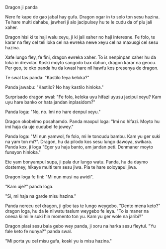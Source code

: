 Dragon ji panda

Nere fe kape de gao jabal hay gufa.
Dragon ogar in to solo ton sesu hazina.
Te hare multi dahabu, jawheri ji alo jacipulxey hu te le cudu da of plu jali xaher.

Dragon hisi ki te haji walu xeyu, ji ki jali xaher no haji interesne.
Fe folo, te karar na fley cel teli loka cel na ewreka newe xeyu cel na maxusgi cel sesu hazina.

Xafe lungo fley, fe fini, dragon ewreka xaher.
To is nenpinpan xaher hu da loka in drevolar.
Koski moyto sangodo bax dahun, dragon karar na geocu.
Per geo, te oko panda hu da kwasi hare nil hawfu kos presenya de dragon.

Te swal tas panda: "Kastilo feya keloka?"

Panda jawabu: "Kastilo? No hay kastilo hinloka."

Surprisado dragon swal: "Fe folo, keloka uyu hifazi uyusu jacipul xeyu? Kam uyu hare banko or hata jandan inplasidom?"

Panda loga: "No, no. Imi no hare denpul xeyu."

Dragon okobelmo posahamdo.
Panda maxpul loga: "Imi no hifazi. Moyto hu imi haja da uje cudubel fe jowey."

Panda loga: "Mi nun yamwol, fe folo, mi le toncudu bambu. Kam yu ger suki na yam ton mi?".
Dragon, hu da pilodo kos sesu lungo dawoya, swikara.
Panda kox, ji loga "Eger yu haja banto, am jandan peti. Denmaner moyto funsyon hinloka."

Ete yam bonyampul supa, ji pala dur lungo watu.
Panda, hu da daymo dostemey, hikaye multi tem sesu jiwa.
Pia te hare soloyapul jiwa.

Dragon loga fe fini: "Mi nun musi na awidi".

"Kam uje?" panda loga.

"Si, mi haja na garde misu hazina."

Panda nerecu cel dragon, ji gibe tas te lungo weygebo.
"Dento mena keto?" dragon loga, hu da le nilwatu taslum weygebo fe leya.
"To is maner na onexa ki mi le suki hin momento ton yu. Kam yu ger wole na jaribi?"

Dragon plasi sesu bala gebo wey panda, ji xoru na harka sesu fleytul.
"Yu fale keto fe nunya?" panda swal.

"Mi porta yu cel misu gufa, koski yu is misu hazina."